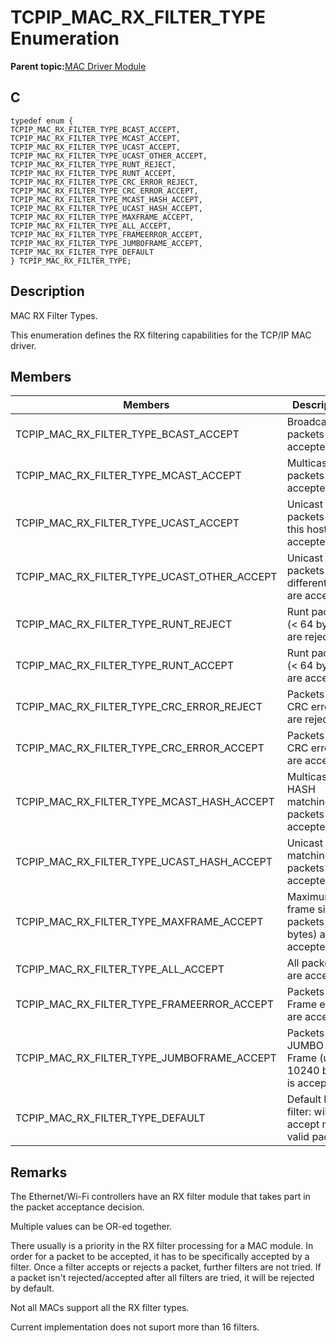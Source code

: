 # TCPIP\_MAC\_RX\_FILTER\_TYPE Enumeration

**Parent topic:**[MAC Driver Module](GUID-0C1AF471-66D4-472F-84AF-212E9E18B21D.md)

## C

```
typedef enum {
TCPIP_MAC_RX_FILTER_TYPE_BCAST_ACCEPT,
TCPIP_MAC_RX_FILTER_TYPE_MCAST_ACCEPT,
TCPIP_MAC_RX_FILTER_TYPE_UCAST_ACCEPT,
TCPIP_MAC_RX_FILTER_TYPE_UCAST_OTHER_ACCEPT,
TCPIP_MAC_RX_FILTER_TYPE_RUNT_REJECT,
TCPIP_MAC_RX_FILTER_TYPE_RUNT_ACCEPT,
TCPIP_MAC_RX_FILTER_TYPE_CRC_ERROR_REJECT,
TCPIP_MAC_RX_FILTER_TYPE_CRC_ERROR_ACCEPT,
TCPIP_MAC_RX_FILTER_TYPE_MCAST_HASH_ACCEPT,
TCPIP_MAC_RX_FILTER_TYPE_UCAST_HASH_ACCEPT,
TCPIP_MAC_RX_FILTER_TYPE_MAXFRAME_ACCEPT,
TCPIP_MAC_RX_FILTER_TYPE_ALL_ACCEPT,
TCPIP_MAC_RX_FILTER_TYPE_FRAMEERROR_ACCEPT,
TCPIP_MAC_RX_FILTER_TYPE_JUMBOFRAME_ACCEPT,
TCPIP_MAC_RX_FILTER_TYPE_DEFAULT
} TCPIP_MAC_RX_FILTER_TYPE;
```

## Description

MAC RX Filter Types.

This enumeration defines the RX filtering capabilities for the TCP/IP MAC driver.

## Members

|Members|Description|
|-------|-----------|
|TCPIP\_MAC\_RX\_FILTER\_TYPE\_BCAST\_ACCEPT|Broadcast packets are accepted.|
|TCPIP\_MAC\_RX\_FILTER\_TYPE\_MCAST\_ACCEPT|Multicast packets are accepted.|
|TCPIP\_MAC\_RX\_FILTER\_TYPE\_UCAST\_ACCEPT|Unicast packets to this host are accepted.|
|TCPIP\_MAC\_RX\_FILTER\_TYPE\_UCAST\_OTHER\_ACCEPT|Unicast packets to a different host are accepted|
|TCPIP\_MAC\_RX\_FILTER\_TYPE\_RUNT\_REJECT|Runt packets \(< 64 bytes\) are rejected.|
|TCPIP\_MAC\_RX\_FILTER\_TYPE\_RUNT\_ACCEPT|Runt packets \(< 64 bytes\) are accepted.|
|TCPIP\_MAC\_RX\_FILTER\_TYPE\_CRC\_ERROR\_REJECT|Packets with CRC errors are rejected.|
|TCPIP\_MAC\_RX\_FILTER\_TYPE\_CRC\_ERROR\_ACCEPT|Packets with CRC errors are accepted.|
|TCPIP\_MAC\_RX\_FILTER\_TYPE\_MCAST\_HASH\_ACCEPT|Multicast HASH matching packets are accepted.|
|TCPIP\_MAC\_RX\_FILTER\_TYPE\_UCAST\_HASH\_ACCEPT|Unicast HASH matching packets are accepted.|
|TCPIP\_MAC\_RX\_FILTER\_TYPE\_MAXFRAME\_ACCEPT|Maximum frame size packets\(1536 bytes\) are accepted.|
|TCPIP\_MAC\_RX\_FILTER\_TYPE\_ALL\_ACCEPT|All packets are accepted.|
|TCPIP\_MAC\_RX\_FILTER\_TYPE\_FRAMEERROR\_ACCEPT|Packets with Frame error are accepted.|
|TCPIP\_MAC\_RX\_FILTER\_TYPE\_JUMBOFRAME\_ACCEPT|Packets with JUMBO Frame \(up to 10240 bytes\) is accepted.|
|TCPIP\_MAC\_RX\_FILTER\_TYPE\_DEFAULT|Default RX filter: will accept most valid packets.|

## Remarks

The Ethernet/Wi-Fi controllers have an RX filter module that takes part in the packet acceptance decision.

Multiple values can be OR-ed together.

There usually is a priority in the RX filter processing for a MAC module. In order for a packet to be accepted, it has to be specifically accepted by a filter. Once a filter accepts or rejects a packet, further filters are not tried. If a packet isn't rejected/accepted after all filters are tried, it will be rejected by default.

Not all MACs support all the RX filter types.

Current implementation does not suport more than 16 filters.


